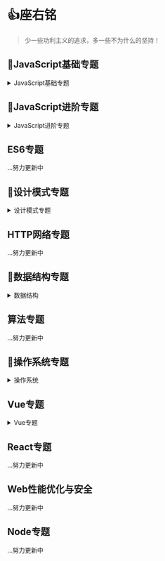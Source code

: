 # :+1:座右铭

> 少一些功利主义的追求，多一些不为什么的坚持！

## 📝JavaScript基础专题

<details>
  <summary>JavaScript基础专题</summary>

- [JavaScript基础专题之原型与原型链（一）](https://github.com/timelessover/blog/issues/1)
- [JavaScript基础专题之执行上下文和执行栈（二）](https://github.com/timelessover/blog/issues/2)
- [JavaScript基础专题之深入执行上下文（三）](https://github.com/timelessover/blog/issues/3)
- [JavaScript基础专题之闭包（四）](https://github.com/timelessover/blog/issues/4)
- [JavaScript基础专题之参数传递（五）](https://github.com/timelessover/blog/issues/5)
- [JavaScript基础专题之手动实现call、apply、bind（六）](https://github.com/timelessover/blog/issues/6)
- [JavaScript基础专题之类数组对象（七）](https://github.com/timelessover/blog/issues/7)
- [JavaScript基础专题之实现自己的new Object（八）](https://github.com/timelessover/blog/issues/8)
- [JavaScript基础专题之创建对象几种方式及优缺点（九）](https://github.com/timelessover/blog/issues/9)
- [JavaScript基础专题之继承的实现及其优缺点（十）](https://github.com/timelessover/blog/issues/10)
- [JavaScript基础专题之类型检测（十一）](https://github.com/timelessover/blog/issues/11)
- [JavaScript基础专题之类型转换（十二）](https://github.com/timelessover/blog/issues/12)
- [JavaScript基础专题之异步（十三）](https://github.com/timelessover/blog/issues/13)
- [JavaScript基础专题完结](https://github.com/timelessover/blog/issues/14)

</details>

## :memo:JavaScript进阶专题

<details>
  <summary>JavaScript进阶专题</summary>

- [JavaScript进阶系列之数组去重（一）](https://github.com/timelessover/blog/issues/15)

  </details>

## ES6专题

...努力更新中


## 📝设计模式专题

<details>
  <summary>设计模式专题</summary>

- [设计模式专题之单例模式（一）](https://github.com/timelessover/blog/issues/16)
- [设计模式专题之策略模式（二）](https://github.com/timelessover/blog/issues/17)
- [设计模式专题之代理模式（三）](https://github.com/timelessover/blog/issues/18)
- [设计模式专题之发布-订阅模式（四）](https://github.com/timelessover/blog/issues/19)
- [设计模式专题之观察者模式（五）](https://github.com/timelessover/blog/issues/20)
- [设计模式专题之工厂模式（六）](https://github.com/timelessover/blog/issues/21)
- [设计模式专题之享元模式（七）](https://github.com/timelessover/blog/issues/22)
- [设计模式专题之中介者模式（八）](https://github.com/timelessover/blog/issues/23)
- [设计模式专题之模板方法模式（九）](https://github.com/timelessover/blog/issues/24)
- [设计模式专题之状态模式（十）](https://github.com/timelessover/blog/issues/25)
- [设计模式专题之命令模式（十一）](https://github.com/timelessover/blog/issues/26)
- [设计模式专题之组合模式（十二）](https://github.com/timelessover/blog/issues/27)
- [设计模式专题之装饰器模式（十三）](https://github.com/timelessover/blog/issues/28)
- [设计模式专题之责任链模式（十四）](https://github.com/timelessover/blog/issues/29)
- [设计模式专题之迭代器模式（十五）](https://github.com/timelessover/blog/issues/30)
- [设计模式专题之适配器模式（十六）](https://github.com/timelessover/blog/issues/31)

</details>

## HTTP网络专题

...努力更新中

## 📝数据结构专题

<details>
  <summary>数据结构</summary>

- [数据结构专题之数组与字符串（一）](https://github.com/timelessover/blog/issues/35)
- [数据结构专题之栈与队列（二）](https://github.com/timelessover/blog/issues/36)
- [数据结构专题之链表（三）](https://github.com/timelessover/blog/issues/37)
- [数据结构专题之哈希表（四）](https://github.com/timelessover/blog/issues/38)

</details>

## 算法专题

...努力更新中

## 📝操作系统专题

<details>
  <summary>操作系统</summary>

- [操作系统专题之操作系统基础（一）](https://github.com/timelessover/blog/issues/32)
- [操作系统专题之进程与线程（二）](https://github.com/timelessover/blog/issues/33)
</details>


## Vue专题

<details>
  <summary>Vue专题</summary>

- [Vue专题之生命周期（一）](https://github.com/timelessover/blog/issues/34)

</details>

## React专题

...努力更新中

## Web性能优化与安全

...努力更新中

## Node专题

...努力更新中
